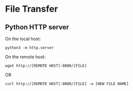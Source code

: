 # File Transfer

## Python HTTP server
On the local host:
```
python3 -m http.server
```

On the remote host:
```
wget http://[REMOTE HOST]:8000/[FILE]
```

OR

```
curl http://[REMOTE HOST]:8000/[FILE] -o [NEW FILE NAME]
```
